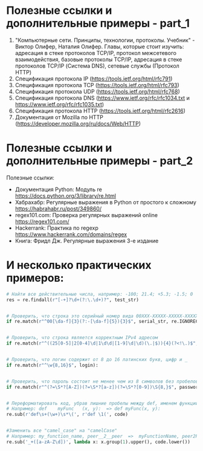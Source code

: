 # Полезные ссылки и дополнительные примеры - part_1
1. "Компьютерные сети. Принципы, технологии, протоколы. Учебник" - Виктор Олифер, Наталия Олифер. Главы, которые стоит изучить: адресация в стеке протоколов TCP/IP, протокол межсетевого взаимодействия, базовые протоколы TCP/IP, адресация в стеке протоколов TCP/IP (Система DNS), сетевые службы (Протокол HTTP)
2. Спецификация протокола IP (https://tools.ietf.org/html/rfc791)
3. Спецификация протокола TCP (https://tools.ietf.org/html/rfc793)
4. Спецификация протокола UDP (https://tools.ietf.org/html/rfc768)
5. Спецификация протокола DNS (https://www.ietf.org/rfc/rfc1034.txt и https://www.ietf.org/rfc/rfc1035.txt)
6. Спецификация протокола HTTP (https://tools.ietf.org/html/rfc2616)
7. Документация от Mozilla по HTTP (https://developer.mozilla.org/ru/docs/Web/HTTP)

# Полезные ссылки и дополнительные примеры - part_2
Полезные ссылки:
* Документация Python: Модуль re https://docs.python.org/3/library/re.html
* Хабрахабр: Регулярные выражения в Python от простого к сложному https://habrahabr.ru/post/349860/
* regex101.com: Проверка регулярных выражений online https://regex101.com/
* Hackerrank: Практика по regexp https://www.hackerrank.com/domains/regex
* Книга: Фридл Дж. Регулярные выражения 3-е издание

# И несколько практических примеров:
``` python
# Найти все действительные числа, например: -100; 21.4; +5.3; -1.5; 0
res = re.findall(r"[-+]?\d+(?:\.\d+)?", test_str)


# Проверить, что строка это серийный номер вида 00XXX-XXXXX-XXXXX-XXXXX, где X - шестнадцатиричная цифра
if re.match(r"^00[\da-f]{3}(?:-[\da-f]{5}){3}$", serial_str, re.IGNORECASE):


# Проверить, что строка является корректным IPv4 адресом
if re.match(r"^((25[0-5]|2[0-4]\d|1\d\d|[1-9]\d|\d)(\.|$)){4}(?<!\.)$", ip_str):


# Проверить, что логин содержит от 8 до 16 латинских букв, цифр и _
if re.match(r"^\w{8,16}$", login):


# Проверить, что пароль состоит не менее чем из 8 символов без пробелов. Пароль должен содержать хотя бы одну: строчную букву, заглавную, цифру
if re.match(r"^(?=\S*?[A-Z])(?=\S*?[a-z])(?=\S*?[0-9])\S{8,}$", password):


# Переформатировать код, убрав лишние пробелы между def, именем функции и (
# Например: def    myFunc   (x, y):  => def myFunc(x, y):
re.sub(r'def\s+(\w+)\s*\(', r'def \1(', code)


#Заменить все "camel_case" на "сamelCase"
# Например: my_function_name, peer__2__peer  =>  myFunctionName, peer2Peer
re.sub('_+([a-zA-Z\d])', lambda x: x.group(1).upper(), code.lower())
```
